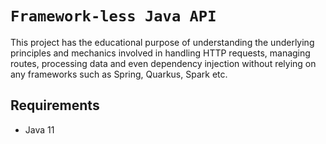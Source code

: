 # `Framework-less Java API`
This project has the educational purpose of understanding the underlying principles and mechanics involved in handling HTTP requests,
managing routes, processing data and even dependency injection without relying on any frameworks such as Spring, Quarkus, Spark etc.

## Requirements
- Java 11
